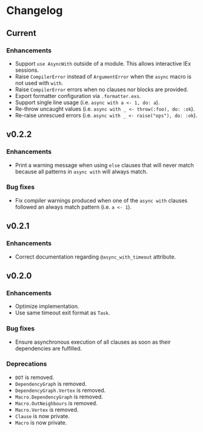 # Changelog

## Current

### Enhancements

  * Support `use AsyncWith` outside of a module. This allows interactive IEx sessions.
  * Raise `CompilerError` instead of `ArgumentError` when the `async` macro is not used with `with`.
  * Raise `CompilerError` errors when no clauses nor blocks are provided.
  * Export formatter configuration via `.formatter.exs`.
  * Support single line usage (i.e. `async with a <- 1, do: a`).
  * Re-throw uncaught values (i.e. `async with _ <- throw(:foo), do: :ok`).
  * Re-raise unrescued errors (i.e. `async with _ <- raise("ops"), do: :ok`).

## v0.2.2

### Enhancements

  * Print a warning message when using `else` clauses that will never match because all patterns in `async with` will always match.

### Bug fixes

  * Fix compiler warnings produced when one of the `async with` clauses followed an always match pattern (i.e. `a <- 1`).

## v0.2.1

### Enhancements

  * Correct documentation regarding `@async_with_timeout` attribute.

## v0.2.0

### Enhancements

  * Optimize implementation.
  * Use same timeout exit format as `Task`.

### Bug fixes

  * Ensure asynchronous execution of all clauses as soon as their dependencies are fulfilled.

### Deprecations

  * `DOT` is removed.
  * `DependencyGraph` is removed.
  * `DependencyGraph.Vertex` is removed.
  * `Macro.DependencyGraph` is removed.
  * `Macro.OutNeighbours` is removed.
  * `Macro.Vertex` is removed.
  * `Clause` is now private.
  * `Macro` is now private.
